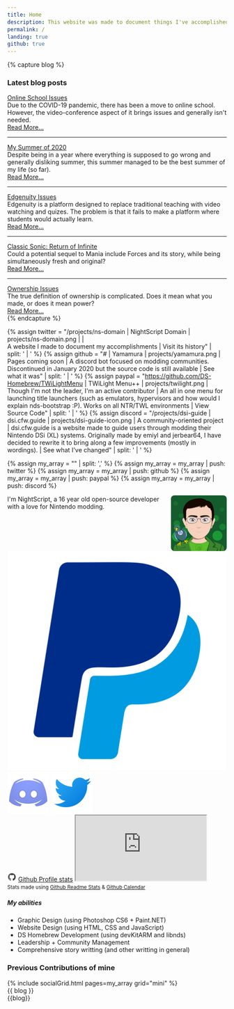 ```yaml
---
title: Home
description: This website was made to document things I've accomplished over the years. Maybe you'll find something interesting here?
permalink: /
landing: true
github: true
---
```


{% capture blog %}
<div class="card mb-2">
	<div class="card-body">
		<h3 noAnchor class="card-title">Latest blog posts</h3>
		<div class="card-text">
			<div>
				<a class="h5" href="/blog/online-school-issues">Online School Issues</a>
				<div class="mb-0">Due to the COVID-19 pandemic, there has been a move to online school. However, the video-conference aspect of it brings issues and generally isn't needed.</div>
				<a href="/blog/online-school-issues" style="text-align: right;">Read More...</a>
			</div>
			<hr>
			<div>
				<a class="h5" href="/blog/summer-2020">My Summer of 2020</a>
				<div class="mb-0">Despite being in a year where everything is supposed to go wrong and generally disliking summer, this summer managed to be the best summer of my life (so far).</div>
				<a href="/blog/summer-2020" style="text-align: right;">Read More...</a>
			</div>
			<hr>
			<div>
				<a class="h5" href="/blog/edgenuity-issues">Edgenuity Issues</a>
				<div class="mb-0">Edgenuity is a platform designed to replace traditional teaching with video watching and quizes. The problem is that it fails to make a platform where students would actually learn.</div>
				<a href="/blog/edgenuity-issues" style="text-align: right;">Read More...</a>
			</div>
			<hr>
			<div>
				<a class="h5" href="/blog/sonic-return-of-infinite">Classic Sonic: Return of Infinite</a>
				<div class="mb-0">Could a potential sequel to Mania include Forces and its story, while being simultaneously fresh and original?</div>
				<a href="/blog/sonic-return-of-infinite" style="text-align: right;">Read More...</a>
			</div>
			<hr>
			<div>
				<a class="h5" href="/blog/ownership-issues">Ownership Issues</a>
				<div class="mb-0">The true definition of ownership is complicated. Does it mean what you made, or does it mean power?</div>
				<a href="/blog/ownership-issues" style="text-align: right;">Read More...</a>
			</div>
		</div>
	</div>
</div>
{% endcapture %}

{% assign twitter = "/projects/ns-domain | NightScript Domain | projects/ns-domain.png |  | <br>A website I made to document my accomplishments | Visit its history" | split: ' | ' %}
{% assign github = "# | Yamamura | projects/yamamura.png | Pages coming soon | A discord bot focused on modding communities. Discontinued in January 2020 but the source code is still available | See what it was" | split: ' | ' %}
{% assign paypal = "https://github.com/DS-Homebrew/TWiLightMenu | TWiLight Menu++ | projects/twilight.png | Though I'm not the leader, I'm an active contributor | An all in one menu for launching title launchers (such as emulators, hypervisors and how would I explain nds-bootstrap :P). Works on all NTR/TWL environments | View Source Code" | split: ' | ' %}
{% assign discord = "/projects/dsi-guide | dsi.cfw.guide | projects/dsi-guide-icon.png | A community-oriented project | dsi.cfw.guide is a website made to guide users through modding their Nintendo DSi (XL) systems. Originally made by emiyl and jerbear64, I have decided to rewrite it to bring along a few improvements (mostly in wordings). | See what I've changed" | split: ' | ' %}

{% assign my_array = "" | split: ',' %}
{% assign my_array = my_array | push: twitter %}
{% assign my_array = my_array | push: github %}
{% assign my_array = my_array | push: paypal %}
{% assign my_array = my_array | push: discord %}

<div class="row">
	<div class="col-md-525 col-lg-525 col-xl-4 mb-3">
		<div style="min-height: 8rem;" class="mb-3">
			<img src="/assets/images/avatar.png" style="float:right; height: 8rem; line-height:1; border-radius: .5rem;" class="ml-2">
			I'm NightScript, a 16 year old open-source developer with a love for Nintendo modding.
			<div class="row text-center mt-3" id="contactMeButtons">
				<a class="col nstooltip" data-tooltip="Donate on PayPal" href="https://paypal.me/maorninja"><img src="/assets/images/icons/paypal.svg"></a>
				<a class="col nstooltip" data-tooltip="Join my Discord Server" href="https://discord.gg/vbYZCRZ"><img src="/assets/images/icons/discord.svg"></a>
				<a class="col nstooltip" data-tooltip="Follow me on Twitter" href="https://twitter.com/NightScript"><img src="/assets/images/icons/twitter.svg"></a>
			</div>
		</div>
		<div class="card mb-3">
			<div class="card-body">
				<a class="h5 card-title card-header-icon" href="https://github.com/NightYoshi370" style="text-decoration: none;"><img src="/assets/images/icons/github.svg" style="height: 1.5em;"> <u>Github Profile stats</u></a>
				<noscript class="gitStats">
					<iframe src="https://gist.github.com/NightYoshi370/9430c9b83c3b5482295115982c843520.pibb"></iframe>
				</noscript>
				<!-- <img src="https://github-readme-stats.vercel.app/api?username=NightYoshi370&hide_title=true&hide_border=true&theme=algolia&show_icons=true&bg_color=00000000" style="width: 100%; filter: drop-shadow(0px 2.5px 1px var(--shadow-color))">
					<img src="https://github-readme-stats.vercel.app/api/top-langs?username=NightYoshi370&hide_border=true&theme=algolia&layout=compact&bg_color=00000000" style="width: 100%; filter: drop-shadow(0px 2.5px 1px var(--shadow-color))"> -->
			</div>
			<div class="card-footer"><small class="text-muted">Stats made using <a href="https://github.com/anuraghazra/github-readme-stats">Github Readme Stats</a> & <a href="https://github.com/Bloggify/github-calendar">Github Calendar</a></small></div>
		</div>
		<div class="card mb-2">
			<div class="card-body">
				<h5 noAnchor class="card-title">My abilities</h5>
				<ul class="card-text">
					<li>Graphic Design (using Photoshop CS6 + Paint.NET)</li>
					<li>Website Design (using HTML, CSS and JavaScript)</li>
					<li>DS Homebrew Development (using devKitARM and libnds)</li>
					<li>Leadership + Community Management</li>
					<li>Comprehensive story writting (and other writting in general)</li>
				</ul>
			</div>
		</div>
	</div>
	<div class="col-md-675 col-lg-675 col-xl-8">
		<h3 noAnchor class="card-title">Previous Contributions of mine</h3>
		{% include socialGrid.html pages=my_array grid="mini" %}
		<div class="d-none d-xl-block">{{ blog }}</div>
	</div>
</div>
<div class="d-xl-none">{{blog}}</div>